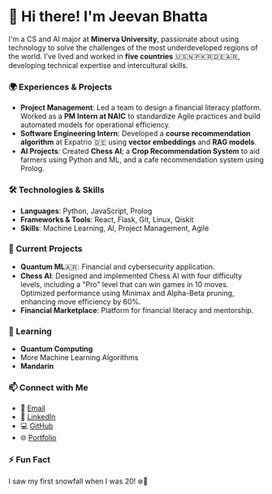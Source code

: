 # 👋 Hi there! I'm Jeevan Bhatta

I'm a CS and AI major at **Minerva University**, passionate about using technology to solve the challenges of the most underdeveloped regions of the world. I’ve lived and worked in **five countries** 🇺🇸🇳🇵🇰🇷🇩🇪🇦🇷, developing technical expertise and intercultural skills.

### 🌍 Experiences & Projects

- **Project Management**: Led a team to design a financial literacy platform. Worked as a **PM Intern at NAIC** to standardize Agile practices and build automated models for operational efficiency.
- **Software Engineering Intern**: Developed a **course recommendation algorithm** at Expatrio 🇩🇪 using **vector embeddings** and **RAG models**.
- **AI Projects**: Created **Chess AI**; a **Crop Recommendation System** to aid farmers using Python and ML, and a cafe recommendation system using Prolog.

### 🛠️ Technologies & Skills

- **Languages**: Python, JavaScript, Prolog
- **Frameworks & Tools**: React, Flask, Git, Linux, Qiskit
- **Skills**: Machine Learning, AI, Project Management, Agile

### 🔭 Current Projects

- **Quantum ML**🇦🇷: Financial and cybersecurity application.
- **Chess AI**: Designed and implemented Chess AI with four difficulty levels, including a "Pro" level that can win games in 10 moves. Optimized performance using Minimax and Alpha-Beta pruning, enhancing move efficiency by 60%.
- **Financial Marketplace**: Platform for financial literacy and mentorship.

### 🌱 Learning

- **Quantum Computing**
- More Machine Learning Algorithms
- **Mandarin**

### 📫 Connect with Me

- 📧 [Email](mailto\:jeevan@uni.minerva.edu)
- 💼 [LinkedIn](https://linkedin.com/in/jeevancs)
- 💻 [GitHub](https://github.com/lifee77)
- 🌐 [Portfolio](https://jeevanbhatta.me/)

### ⚡ Fun Fact

I saw my first snowfall when I was 20! ❄️🌱

